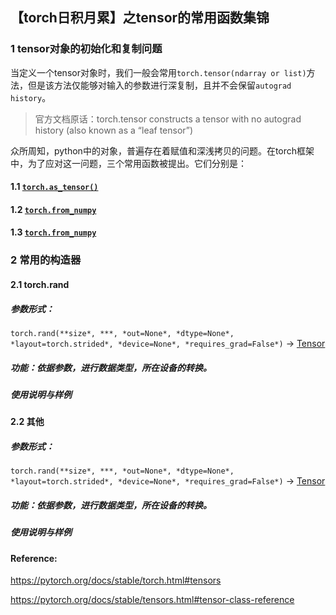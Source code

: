 ## 【torch日积月累】之tensor的常用函数集锦

### 1 tensor对象的初始化和复制问题

当定义一个tensor对象时，我们一般会常用`torch.tensor(ndarray or list)`方法，但是该方法仅能够对输入的参数进行深复制，且并不会保留`autograd history`。

> 官方文档原话：torch.tensor constructs a tensor with no autograd history (also known as a “leaf tensor”)

众所周知，python中的对象，普遍存在着赋值和深浅拷贝的问题。在torch框架中，为了应对这一问题，三个常用函数被提出。它们分别是：

#### 1.1 [`torch.as_tensor()`](https://pytorch.org/docs/stable/generated/torch.as_tensor.html#torch.as_tensor)



#### 1.2 [`torch.from_numpy`](https://pytorch.org/docs/stable/generated/torch.from_numpy.html#torch.from_numpy)





#### 1.3 [`torch.from_numpy`](https://pytorch.org/docs/stable/generated/torch.from_numpy.html#torch.from_numpy)

### 2 常用的构造器
#### 2.1  torch.rand
##### 参数形式：

`torch.rand(**size*, ***, *out=None*, *dtype=None*, *layout=torch.strided*, *device=None*, *requires_grad=False*)` → [Tensor](https://pytorch.org/docs/stable/tensors.html#torch.Tensor)

##### 功能：依据参数，进行数据类型，所在设备的转换。



##### 使用说明与样例



#### 2.2  其他

##### 参数形式：

`torch.rand(**size*, ***, *out=None*, *dtype=None*, *layout=torch.strided*, *device=None*, *requires_grad=False*)` → [Tensor](https://pytorch.org/docs/stable/tensors.html#torch.Tensor)

##### 功能：依据参数，进行数据类型，所在设备的转换。



##### 使用说明与样例



#### Reference:

https://pytorch.org/docs/stable/torch.html#tensors

https://pytorch.org/docs/stable/tensors.html#tensor-class-reference